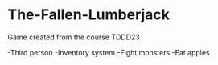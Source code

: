 # The-Fallen-Lumberjack
Game created from the course TDDD23

-Third person
-Inventory system
-Fight monsters
-Eat apples
